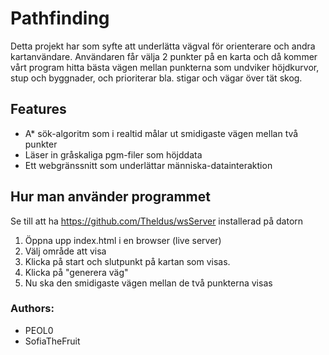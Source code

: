 # Pathfinding

Detta projekt har som syfte att underlätta vägval för orienterare och andra kartanvändare. Användaren får välja 2 punkter på en karta och då kommer vårt program hitta bästa vägen mellan punkterna som undviker höjdkurvor, stup och byggnader, och prioriterar bla. stigar och vägar över tät skog. 

## Features
- A* sök-algoritm som i realtid målar ut smidigaste vägen mellan två punkter
- Läser in gråskaliga pgm-filer som höjddata
- Ett webgränssnitt som underlättar människa-datainteraktion


## Hur man använder programmet

Se till att ha https://github.com/Theldus/wsServer installerad på datorn

1. Öppna upp index.html i en browser (live server)
2. Välj område att visa
3. Klicka på start och slutpunkt på kartan som visas. 
4. Klicka på "generera väg"
5. Nu ska den smidigaste vägen mellan de två punkterna visas




### Authors: 
- PEOL0
- SofiaTheFruit